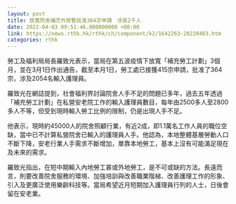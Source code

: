 ```yaml
---
layout: post
title: 放寬院舍補充外勞暫批准364宗申請　涉逾2千人
date: 2022-04-03 09:51:46.000000000 +08:00
link: https://news.rthk.hk/rthk/ch/component/k2/1642263-20220403.htm
categories: rthk
---
```


勞工及福利局局長羅致光表示，當局在第五波疫情下放寬「補充勞工計劃」3個月，並在3月1日作出通告，截至本月1日，勞工處已接獲415宗申請，批准了364宗，涉及2054名輸入護理員。

羅致光在網誌提到，社會福利界討論院舍人手不足的問題已多年，過去五年透過「補充勞工計劃」在私營安老院工作的輸入護理員數目，每年由2500多人至2800多人不等，但受到現時輸入勞工比例的限制，仍是出現人手不足。

他表示，現時約45000人的院舍照顧行業，有近2成，即1.1萬名工作人員的職位空缺，當中已不計算私營院舍已輸入的護理員人手。他認為，本地整體基層勞動人口不斷下降，安老行業人手需求不斷增加，單靠本地勞工，基本上沒有可能滿足現在及未來的需求。

羅致光指出，在短中期輸入內地勞工甚或外地勞工，是不可或缺的方法。長遠而言，則要改善院舍服務的環境、加強培訓與改善職業階梯、改善護理工作的形象、引入及更廣泛使用樂齡科技等。當局希望近月短期加入護理員行列的人士，日後會留在安老業。
